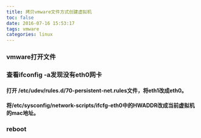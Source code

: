 ```yaml
---
title: 拷贝vmware文件方式创建虚拟机
toc: false
date: 2016-07-16 15:53:17
tags: vmware
categories: linux
---
```


### vmware打开文件

### 查看ifconfig -a发现没有eth0网卡
#### 打开 /etc/udev/rules.d/70-persistent-net.rules文件，将eth1改成eth0。  
#### 将/etc/sysconfig/network-scripts/ifcfg-eth0中的HWADDR改成当前虚拟机的mac地址。

### reboot
